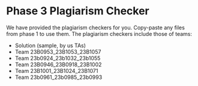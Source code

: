 # Phase 3 Plagiarism Checker

We have provided the plagiarism checkers for you. Copy-paste any files from phase 1 to use them.
The plagiarism checkers include those of teams:
- Solution (sample, by us TAs)
- Team 23B0953\_23B1053\_23B1057
- Team 23b0924\_23b1032\_23b1055
- Team 23B0946\_23B0918\_23B1002
- Team 23B1001\_23B1024\_23B1071
- Team 23b0961\_23b0985\_23b0993
